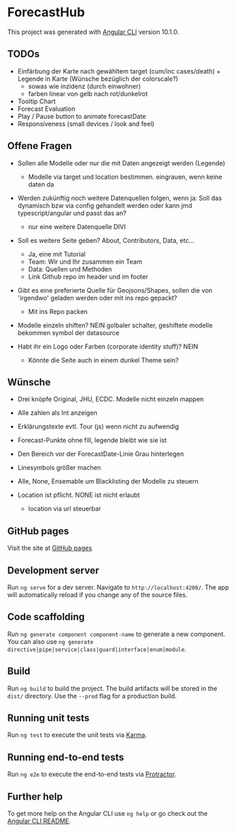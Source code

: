 # ForecastHub

This project was generated with [Angular CLI](https://github.com/angular/angular-cli) version 10.1.0.

## TODOs

- Einfärbung der Karte nach gewähltem target (cum/inc cases/death) + Legende in Karte (Wünsche bezüglich der colorscale?) 
  - sowas wie inzidenz (durch einwohner)
  - farben linear von gelb nach rot/dunkelrot
- Tooltip Chart
- Forecast Evaluation
- Play / Pause button to animate forecastDate
- Responsiveness (small devices / look and feel)

## Offene Fragen

- Sollen alle Modelle oder nur die mit Daten angezeigt werden (Legende) 
  - Modelle via target und location bestimmen. eingrauen, wenn keine daten da

- Werden zukünftig noch weitere Datenquellen folgen, wenn ja: Soll das dynamisch bzw via config gehandelt werden oder kann jmd typescript/angular und passt das an?
  - nur eine weitere Datenquelle DIVI

- Soll es weitere Seite geben? About, Contributors, Data, etc...
  - Ja, eine mit Tutorial
  - Team: Wir und Ihr zusammen ein Team
  - Data: Quellen und Methoden
  - Link Github repo im header und im footer
- Gibt es eine preferierte Quelle für Geojsons/Shapes, sollen die von 'irgendwo' geladen werden oder mit ins repo gepackt?
  - Mit ins Repo packen

- Modelle einzeln shiften? NEIN golbaler schalter, geshiftete modelle bekommen symbol der datasource
- Habt ihr ein Logo oder Farben (corporate identity stuff)? NEIN
  - Könnte die Seite auch in einem dunkel Theme sein?

## Wünsche

- Drei knöpfe Original, JHU, ECDC. Modelle nicht einzeln mappen
- Alle zahlen als Int anzeigen
- Erklärungstexte evtl. Tour (js) wenn nicht zu aufwendig
- Forecast-Punkte ohne fill, legende bleibt wie sie ist
- Den Bereich vor der ForecastDate-Linie Grau hinterlegen
- Linesymbols größer machen
- Alle, None, Ensemable um Blacklisting der Modelle zu steuern

- Location ist pflicht. NONE ist nicht erlaubt
  - location via url steuerbar

## GitHub pages

Visit the site at [GitHub pages](https://signalerki.github.io/covid-forecasts)

## Development server

Run `ng serve` for a dev server. Navigate to `http://localhost:4200/`. The app will automatically reload if you change any of the source files.

## Code scaffolding

Run `ng generate component component-name` to generate a new component. You can also use `ng generate directive|pipe|service|class|guard|interface|enum|module`.

## Build

Run `ng build` to build the project. The build artifacts will be stored in the `dist/` directory. Use the `--prod` flag for a production build.

## Running unit tests

Run `ng test` to execute the unit tests via [Karma](https://karma-runner.github.io).

## Running end-to-end tests

Run `ng e2e` to execute the end-to-end tests via [Protractor](http://www.protractortest.org/).

## Further help

To get more help on the Angular CLI use `ng help` or go check out the [Angular CLI README](https://github.com/angular/angular-cli/blob/master/README.md).
